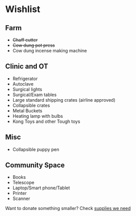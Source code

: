 Wishlist
==========

Farm
----
* <s>Chaff cutter</s>
* <s>Cow dung pot press</s>
* Cow dung incense making machine

Clinic and OT
----
* Refrigerator
* Autoclave
* Surgical lights
* Surgical/Exam tables
* Large standard shipping crates (airline approved)
* Collapsible crates
* Metal Buckets
* Heating lamp with bulbs
* Kong Toys and other Tough toys

Misc
----
* Collapsible puppy pen
 
Community Space
----
* Books
* Telescope
* Laptop/Smart phone/Tablet
* Printer
* Scanner


Want to donate something smaller? Check [supplies we need]( ?p=supplies "supplies" )
